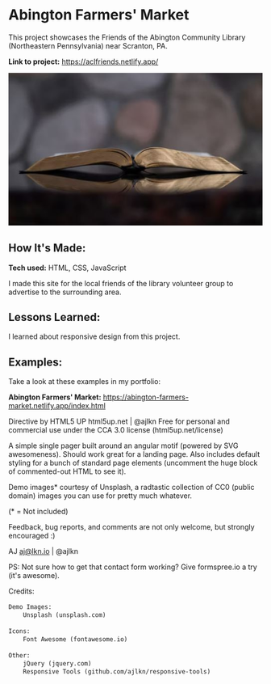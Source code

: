 # Abington Farmers' Market
This project showcases the Friends of the Abington Community Library (Northeastern Pennsylvania) near Scranton, PA.

**Link to project:** https://aclfriends.netlify.app/

![open book](/images/bookCoverPic.JPG)

## How It's Made:

**Tech used:** HTML, CSS, JavaScript

I made this site for the local friends of the library volunteer group to advertise to the surrounding area.

## Lessons Learned:

I learned about responsive design from this project.

## Examples:
Take a look at these examples in my portfolio:

**Abington Farmers' Market:** https://abington-farmers-market.netlify.app/index.html

Directive by HTML5 UP
html5up.net | @ajlkn
Free for personal and commercial use under the CCA 3.0 license (html5up.net/license)


A simple single pager built around an angular motif (powered by SVG awesomeness).
Should work great for a landing page. Also includes default styling for a bunch of
standard page elements (uncomment the huge block of commented-out HTML to see it).

Demo images* courtesy of Unsplash, a radtastic collection of CC0 (public domain) images
you can use for pretty much whatever.

(* = Not included)

Feedback, bug reports, and comments are not only welcome, but strongly encouraged :)

AJ
aj@lkn.io | @ajlkn

PS: Not sure how to get that contact form working? Give formspree.io a try (it's awesome).


Credits:

	Demo Images:
		Unsplash (unsplash.com)

	Icons:
		Font Awesome (fontawesome.io)

	Other:
		jQuery (jquery.com)
		Responsive Tools (github.com/ajlkn/responsive-tools)
